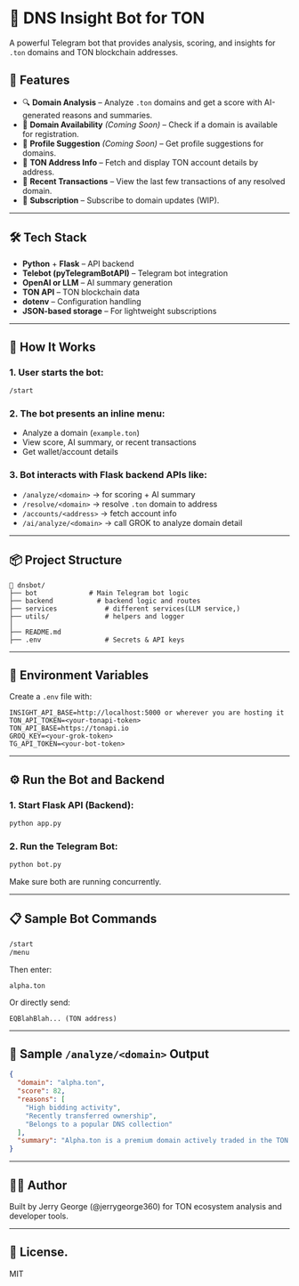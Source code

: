 # 🧠 DNS Insight Bot for TON

A powerful Telegram bot that provides analysis, scoring, and insights for `.ton` domains and TON blockchain addresses.



## 📌 Features

* 🔍 **Domain Analysis** – Analyze `.ton` domains and get a score with AI-generated reasons and summaries.
* 🎯 **Domain Availability** *(Coming Soon)* – Check if a domain is available for registration.
* 🧠 **Profile Suggestion** *(Coming Soon)* – Get profile suggestions for domains.
* 🔎 **TON Address Info** – Fetch and display TON account details by address.
* 📜 **Recent Transactions** – View the last few transactions of any resolved domain.
* 🔔 **Subscription** – Subscribe to domain updates (WIP).

---

## 🛠️ Tech Stack

* **Python** + **Flask** – API backend
* **Telebot (pyTelegramBotAPI)** – Telegram bot integration
* **OpenAI or LLM** – AI summary generation
* **TON API** – TON blockchain data
* **dotenv** – Configuration handling
* **JSON-based storage** – For lightweight subscriptions

---

## 🚀 How It Works

### 1. User starts the bot:

```bash
/start
```

### 2. The bot presents an inline menu:

* Analyze a domain (`example.ton`)
* View score, AI summary, or recent transactions
* Get wallet/account details

### 3. Bot interacts with Flask backend APIs like:

* `/analyze/<domain>` → for scoring + AI summary
* `/resolve/<domain>` → resolve `.ton` domain to address
* `/accounts/<address>` → fetch account info
* `/ai/analyze/<domain>` → call GROK to analyze domain detail

---

## 📦 Project Structure

```
📁 dnsbot/
├── bot             # Main Telegram bot logic
├── backend           # backend logic and routes
├── services            # different services(LLM service,)
├── utils/              # helpers and logger
│
├── README.md
├── .env                # Secrets & API keys
```

---

## 🔐 Environment Variables

Create a `.env` file with:

```env
INSIGHT_API_BASE=http://localhost:5000 or wherever you are hosting it
TON_API_TOKEN=<your-tonapi-token>
TON_API_BASE=https://tonapi.io
GROQ_KEY=<your-grok-token>
TG_API_TOKEN=<your-bot-token>
```

---

## ⚙️ Run the Bot and Backend

### 1. Start Flask API (Backend):

```bash
python app.py
```

### 2. Run the Telegram Bot:

```bash
python bot.py
```

Make sure both are running concurrently.

---

## 📋 Sample Bot Commands

```bash
/start
/menu
```

Then enter:

```
alpha.ton
```

Or directly send:

```
EQBlahBlah... (TON address)
```

---

## 🧪 Sample `/analyze/<domain>` Output

```json
{
  "domain": "alpha.ton",
  "score": 82,
  "reasons": [
    "High bidding activity",
    "Recently transferred ownership",
    "Belongs to a popular DNS collection"
  ],
  "summary": "Alpha.ton is a premium domain actively traded in the TON ecosystem. Based on its bidding volume and ownership status, it's a strong brand candidate."
}
```

---

## 🧑‍💻 Author

Built by Jerry George (@jerrygeorge360) for TON ecosystem analysis and developer tools.

---

## 📄 License.
MIT